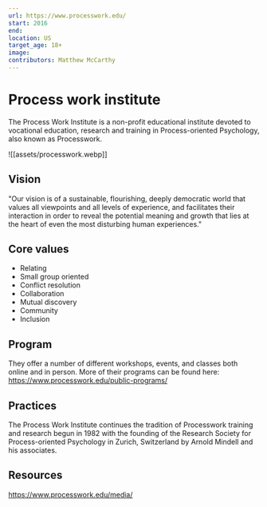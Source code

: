 ```yaml
---
url: https://www.processwork.edu/
start: 2016
end: 
location: US
target_age: 18+
image: 
contributors: Matthew McCarthy
---
```


# Process work institute

The Process Work Institute is a non-profit educational institute devoted to vocational education, research and training in Process-oriented Psychology, also known as Processwork.

![[assets/processwork.webp]]

## Vision  

"Our vision is of a sustainable, flourishing, deeply democratic world that values all viewpoints and all levels of experience, and facilitates their interaction in order to reveal the potential meaning and growth that lies at the heart of even the most disturbing human experiences."

## Core values 

- Relating
- Small group oriented 
- Conflict resolution
- Collaboration
- Mutual discovery
- Community
- Inclusion

## Program

They offer a number of different workshops, events, and classes both online and in person. More of their programs can be found here: https://www.processwork.edu/public-programs/

## Practices 

The Process Work Institute continues the tradition of Processwork training and research begun in 1982 with the founding of the Research Society for Process-oriented Psychology in Zurich, Switzerland by Arnold Mindell and his associates.

## Resources 

https://www.processwork.edu/media/